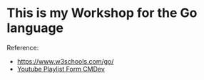 # This is my Workshop for the Go language

Reference: 
- https://www.w3schools.com/go/
- <a href="https://www.youtube.com/watch?v=r_uAlVu-g-A&list=PLjPfp4Ph3gBrJ6jHPow7pZlOgMmfyQ7zK&index=1">Youtube Playlist Form CMDev</a>